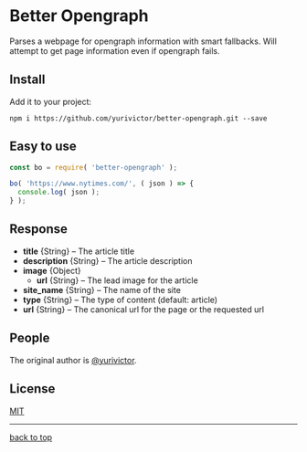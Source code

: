 # Better Opengraph

Parses a webpage for opengraph information with smart fallbacks. Will attempt to get page information even if opengraph fails.

## Install

Add it to your project:

`npm i https://github.com/yurivictor/better-opengraph.git --save`

## Easy to use

```js
const bo = require( 'better-opengraph' );

bo( 'https://www.nytimes.com/', ( json ) => {
  console.log( json );
} );
```

## Response

* **title** {String} – The article title
* **description** {String} – The article description
* **image** {Object}
  * **url** {String} – The lead image for the article
* **site_name** {String} – The name of the site
* **type** {String} – The type of content (default: article)
* **url** {String} – The canonical url for the page or the requested url

## People

The original author is [@yurivictor](https://github.com/yurivictor).

## License

[MIT](LICENSE)

---

[back to top](#better-opengraph)
